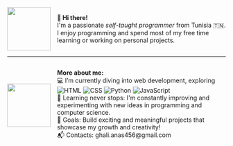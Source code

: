 <div style="display: flex; align-items: center;">
  <img src="https://media.giphy.com/media/qgQUggAC3Pfv687qPC/giphy.gif" width="100" style="margin-right: 15px;"/>
  <p><strong>👋 Hi there!</strong><br> I'm a passionate <em>self-taught programmer</em> from Tunisia 🇹🇳. I enjoy programming and spend most of my free time learning or working on personal projects.</p>
</div>

---

<div style="display: flex; align-items: center;">
  <img src="https://media.giphy.com/media/qgQUggAC3Pfv687qPC/giphy.gif" width="100" style="margin-right: 15px;"/>
  <p><strong>More about me:</strong><br>
    💻 I’m currently diving into web development, exploring <br>
    <img src="https://img.shields.io/badge/HTML-E34F26?style=flat-square&logo=html5&logoColor=white" alt="HTML"/>
    <img src="https://img.shields.io/badge/CSS-1572B6?style=flat-square&logo=css3&logoColor=white" alt="CSS"/>
    <img src="https://img.shields.io/badge/Python-3776AB?style=flat-square&logo=python&logoColor=white" alt="Python"/>
    <img src="https://img.shields.io/badge/JavaScript-F7DF1E?style=flat-square&logo=javascript&logoColor=black" alt="JavaScript"/> <br>
    🌱 Learning never stops: I'm constantly improving and experimenting with new ideas in programming and computer science.<br>
    🚀 Goals: Build exciting and meaningful projects that showcase my growth and creativity!<br>
    📬 Contacts: ghali.anas456@gmail.com
  </p>
</div>
